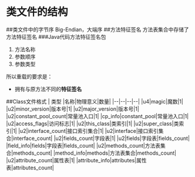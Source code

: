 # 类文件的结构
##类文件中的字节序
Big-Endian，大端序
##方法特征签名
方法表集合中存储了方法特征签名
###Java代码方法特征签名包
1. 方法名称
2. 参数顺序
3. 参数类型

所以重载的要求是：
- 拥有与原方法不同的**特征签名**

##Class文件格式
| 类型 |名称|物理意义|数量|
|--|--|--|--|
|u4|magic|魔数|1|
|u2|minor_version|版本号|1|
|u2|major_version|版本号|1|
|u2|constant_pool_count|常量池入口|1|
|cp_info|constant_pool|常量池入口|1|
|u2|access_flags|访问标志|1|
|u2|this_class|类索引|1|
|u2|super_class|类索引|1|
|u2|interface_count|接口索引集合|1|
|u2|interface|接口索引集合|interface_count|
|u2|fields_count|字段表|1|
|u2|fields|字段表|fields_count|
|field_info|fields|字段表|fields_count|
|u2|methods_count|方法表集合|methods_count|
|method_info|methods|方法表集合|methods_count|
|u2|attribute_count|属性表|1|
|attribute_info|attributes|属性表|attributes_count|